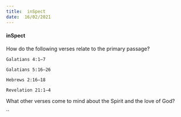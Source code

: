 ```yaml
---
title:  inSpect
date:  16/02/2021
---
```


#### inSpect

How do the following verses relate to the primary passage?

`Galatians 4:1–7`

`Galatians 5:16–26`

`Hebrews 2:16–18`

`Revelation 21:1–4`

What other verses come to mind about the Spirit and the love of God?

``